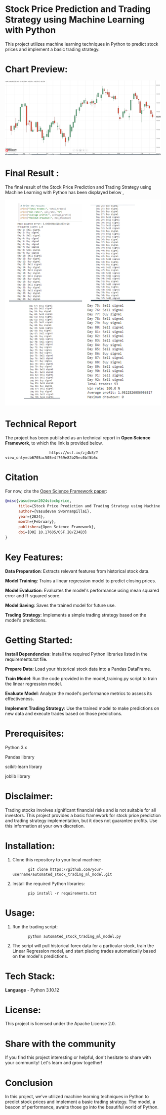 # Stock Price Prediction and Trading Strategy using Machine Learning with Python

This project utilizes machine learning techniques in Python to predict stock prices and implement a basic trading strategy.

# Chart Preview:

![Screenshot](chart_preview.png)

# Final Result :

The final result of the Stock Price Prediction and Trading Strategy using Machine Learning with Python has been displayed below ,

![Screenshot](spt_collage.jpg)

# Technical Report

The project has been published as an technical report in **Open Science Framework**, to which the link is provided below.  
        
                        https://osf.io/zj4b3/?view_only=cb6705ac505e4f769e82b25ec0bf5b6c

# Citation

For now, cite the [Open Science Framework paper](https://osf.io/zj4b3/?view_only=cb6705ac505e4f769e82b25ec0bf5b6c):

```bibtex
@misc{vasudevan2024stockprice,
      title={Stock Price Prediction and Trading Strategy using Machine Learning with Python}, 
      author={Vasudevan Swornampillai},
      year={2024},
      month={February},
      publisher={Open Science Framework},
      doi={DOI 10.17605/OSF.IO/ZJ4B3}
}
```

# Key Features:

**Data Preparation**: Extracts relevant features from historical stock data.

**Model Training**: Trains a linear regression model to predict closing prices.

**Model Evaluation**: Evaluates the model's performance using mean squared error and R-squared score.

**Model Saving**: Saves the trained model for future use.

**Trading Strategy**: Implements a simple trading strategy based on the model's predictions.

# Getting Started:

**Install Dependencies**: Install the required Python libraries listed in the requirements.txt file.

**Prepare Data**: Load your historical stock data into a Pandas DataFrame.

**Train Model**: Run the code provided in the model_training.py script to train the linear regression model.

**Evaluate Model**: Analyze the model's performance metrics to assess its effectiveness.

**Implement Trading Strategy**: Use the trained model to make predictions on new data and execute trades based on those predictions.

# Prerequisites:

Python 3.x 

Pandas library

scikit-learn library

joblib library

# Disclaimer:

Trading stocks involves significant financial risks and is not suitable for all investors. This project provides a basic framework for stock price prediction and trading strategy implementation, but it does not guarantee profits. Use this information at your own discretion.

# Installation:

1. Clone this repository to your local machine:
 
              git clone https://github.com/your-username/automated_stock_trading_ml_model.git

2. Install the required Python libraries:
 
              pip install -r requirements.txt
# Usage:

1. Run the trading script:
 
              python automated_stock_trading_ml_model.py

2. The script will pull historical forex data for a particular stock, train the Linear Regression model, and start placing trades automatically based on the model's predictions.

# Tech Stack:

**Language** - Python 3.10.12

# License:

This project is licensed under the Apache License 2.0.


# Share with the community

If you find this project interesting or helpful, don't hesitate to share with your community! Let's learn and grow together! 



# Conclusion 

In this project, we’ve utilized machine learning techniques in Python to predict stock prices and implement a basic trading strategy. The model, a beacon of performance, awaits those go into the beautiful world of Python.
